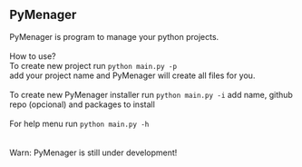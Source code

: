 PyMenager
-
PyMenager is program to manage your python projects.</br></br>
How to use?</br>
To create new project run `python main.py -p`</br>
add your project name and PyMenager will create all files for you.</br></br>
To create new PyMenager installer run `python main.py -i` add name,  github</br>
repo (opcional) and packages to install</br></br>
For help menu run `python main.py -h`</br></br></br>
Warn: PyMenager is still under development!